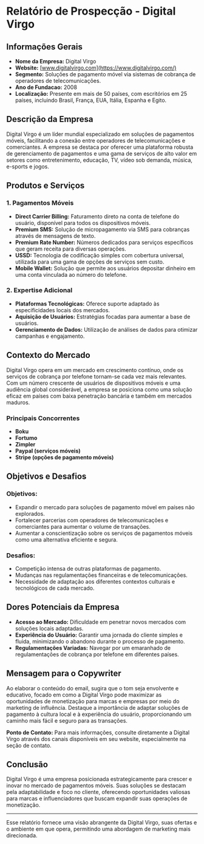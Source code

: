 # Relatório de Prospecção - Digital Virgo

## Informações Gerais
- **Nome da Empresa:** Digital Virgo
- **Website:** [www.digitalvirgo.com](https://www.digitalvirgo.com/)
- **Segmento:** Soluções de pagamento móvel via sistemas de cobrança de operadores de telecomunicações.
- **Ano de Fundacao:** 2008
- **Localização:** Presente em mais de 50 países, com escritórios em 25 países, incluindo Brasil, França, EUA, Itália, Espanha e Egito.

## Descrição da Empresa
Digital Virgo é um líder mundial especializado em soluções de pagamentos móveis, facilitando a conexão entre operadores de telecomunicações e comerciantes. A empresa se destaca por oferecer uma plataforma robusta de gerenciamento de pagamentos e uma gama de serviços de alto valor em setores como entretenimento, educação, TV, vídeo sob demanda, música, e-sports e jogos.

## Produtos e Serviços
### 1. **Pagamentos Móveis**
   - **Direct Carrier Billing:** Faturamento direto na conta de telefone do usuário, disponível para todos os dispositivos móveis.
   - **Premium SMS:** Solução de micropagamento via SMS para cobranças através de mensagens de texto.
   - **Premium Rate Number:** Números dedicados para serviços específicos que geram receita para diversas operações.
   - **USSD:** Tecnologia de codificação simples com cobertura universal, utilizada para uma gama de opções de serviços sem custo.
   - **Mobile Wallet:** Solução que permite aos usuários depositar dinheiro em uma conta vinculada ao número do telefone.

### 2. **Expertise Adicional**
   - **Plataformas Tecnológicas:** Oferece suporte adaptado às especificidades locais dos mercados.
   - **Aquisição de Usuários:** Estratégias focadas para aumentar a base de usuários.
   - **Gerenciamento de Dados:** Utilização de análises de dados para otimizar campanhas e engajamento.

## Contexto do Mercado
Digital Virgo opera em um mercado em crescimento contínuo, onde os serviços de cobrança por telefone tornam-se cada vez mais relevantes. Com um número crescente de usuários de dispositivos móveis e uma audiência global considerável, a empresa se posiciona como uma solução eficaz em países com baixa penetração bancária e também em mercados maduros.

### Principais Concorrentes
- **Boku**
- **Fortumo**
- **Zimpler**
- **Paypal (serviços móveis)**
- **Stripe (opções de pagamento móveis)**

## Objetivos e Desafios
### **Objetivos:**
- Expandir o mercado para soluções de pagamento móvel em países não explorados.
- Fortalecer parcerias com operadores de telecomunicações e comerciantes para aumentar o volume de transações.
- Aumentar a conscientização sobre os serviços de pagamentos móveis como uma alternativa eficiente e segura.

### **Desafios:**
- Competição intensa de outras plataformas de pagamento.
- Mudanças nas regulamentações financeiras e de telecomunicações.
- Necessidade de adaptação aos diferentes contextos culturais e tecnológicos de cada mercado.

## Dores Potenciais da Empresa
- **Acesso ao Mercado:** Dificuldade em penetrar novos mercados com soluções locais adaptadas.
- **Experiência do Usuário:** Garantir uma jornada do cliente simples e fluida, minimizando o abandono durante o processo de pagamento.
- **Regulamentações Variadas:** Navegar por um emaranhado de regulamentações de cobrança por telefone em diferentes países.

## Mensagem para o Copywriter
Ao elaborar o conteúdo do email, sugira que o tom seja envolvente e educativo, focado em como a Digital Virgo pode maximizar as oportunidades de monetização para marcas e empresas por meio do marketing de influência. Destaque a importância de adaptar soluções de pagamento à cultura local e à experiência do usuário, proporcionando um caminho mais fácil e seguro para as transações.

**Ponto de Contato:** Para mais informações, consulte diretamente a Digital Virgo através dos canais disponíveis em seu website, especialmente na seção de contato.

## Conclusão
Digital Virgo é uma empresa posicionada estrategicamente para crescer e inovar no mercado de pagamentos móveis. Suas soluções se destacam pela adaptabilidade e foco no cliente, oferecendo oportunidades valiosas para marcas e influenciadores que buscam expandir suas operações de monetização.

--- 

Esse relatório fornece uma visão abrangente da Digital Virgo, suas ofertas e o ambiente em que opera, permitindo uma abordagem de marketing mais direcionada.